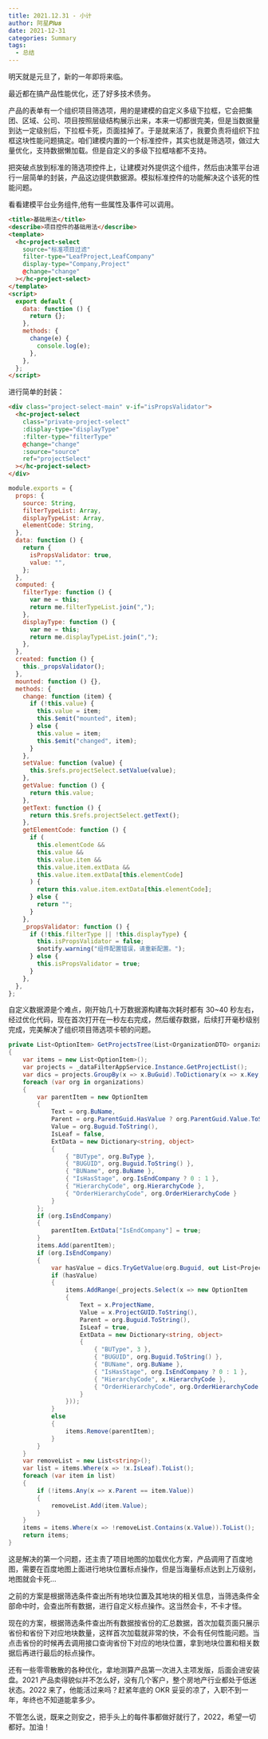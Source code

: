 ```yaml
---
title: 2021.12.31 - 小计
author: 阿星𝑷𝒍𝒖𝒔
date: 2021-12-31
categories: Summary
tags:
  - 总结
---
```


明天就是元旦了，新的一年即将来临。

最近都在搞产品性能优化，还了好多技术债务。

产品的表单有一个组织项目筛选项，用的是建模的自定义多级下拉框，它会把集团、区域、公司、项目按照层级结构展示出来，本来一切都很完美，但是当数据量到达一定级别后，下拉框卡死，页面挂掉了。于是就来活了，我要负责将组织下拉框这块性能问题搞定。咱们建模内置的一个标准控件，其实也就是筛选项，做过大量优化，支持数据懒加载。但是自定义的多级下拉框啥都不支持。

把突破点放到标准的筛选项控件上，让建模对外提供这个组件，然后由决策平台进行一层简单的封装，产品这边提供数据源。模拟标准控件的功能解决这个该死的性能问题。

看看建模平台业务组件,他有一些属性及事件可以调用。

```html
<title>基础用法</title>
<describe>项目控件的基础用法</describe>
<template>
  <hc-project-select
    source="标准项目过滤"
    filter-type="LeafProject,LeafCompany"
    display-type="Company,Project"
    @change="change"
  ></hc-project-select>
</template>
<script>
  export default {
    data: function () {
      return {};
    },
    methods: {
      change(e) {
        console.log(e);
      },
    },
  };
</script>
```

进行简单的封装：

```html
<div class="project-select-main" v-if="isPropsValidator">
  <hc-project-select
    class="private-project-select"
    :display-type="displayType"
    :filter-type="filterType"
    @change="change"
    :source="source"
    ref="projectSelect"
  ></hc-project-select>
</div>
```

```js
module.exports = {
  props: {
    source: String,
    filterTypeList: Array,
    displayTypeList: Array,
    elementCode: String,
  },
  data: function () {
    return {
      isPropsValidator: true,
      value: "",
    };
  },
  computed: {
    filterType: function () {
      var me = this;
      return me.filterTypeList.join(",");
    },
    displayType: function () {
      var me = this;
      return me.displayTypeList.join(",");
    },
  },
  created: function () {
    this._propsValidator();
  },
  mounted: function () {},
  methods: {
    change: function (item) {
      if (!this.value) {
        this.value = item;
        this.$emit("mounted", item);
      } else {
        this.value = item;
        this.$emit("changed", item);
      }
    },
    setValue: function (value) {
      this.$refs.projectSelect.setValue(value);
    },
    getValue: function () {
      return this.value;
    },
    getText: function () {
      return this.$refs.projectSelect.getText();
    },
    getElementCode: function () {
      if (
        this.elementCode &&
        this.value &&
        this.value.item &&
        this.value.item.extData &&
        this.value.item.extData[this.elementCode]
      ) {
        return this.value.item.extData[this.elementCode];
      } else {
        return "";
      }
    },
    _propsValidator: function () {
      if (!this.filterType || !this.displayType) {
        this.isPropsValidator = false;
        $notify.warning("组件配置错误，请重新配置。");
      } else {
        this.isPropsValidator = true;
      }
    },
  },
};
```

自定义数据源是个难点，刚开始几十万数据源构建每次耗时都有 30~40 秒左右，经过优化代码，现在首次打开在一秒左右完成，然后缓存数据，后续打开毫秒级别完成，完美解决了组织项目筛选项卡顿的问题。

```csharp
private List<OptionItem> GetProjectsTree(List<OrganizationDTO> organizations)
{
    var items = new List<OptionItem>();
    var projects = _dataFilterAppService.Instance.GetProjectList();
    var dics = projects.GroupBy(x => x.BuGuid).ToDictionary(x => x.Key, x => x.ToList());
    foreach (var org in organizations)
    {
        var parentItem = new OptionItem
        {
            Text = org.BuName,
            Parent = org.ParentGuid.HasValue ? org.ParentGuid.Value.ToString() : string.Empty,
            Value = org.Buguid.ToString(),
            IsLeaf = false,
            ExtData = new Dictionary<string, object>
            {
                { "BUType", org.BuType },
                { "BUGUID", org.Buguid.ToString() },
                { "BUName", org.BuName },
                { "IsHasStage", org.IsEndCompany ? 0 : 1 },
                { "HierarchyCode", org.HierarchyCode },
                { "OrderHierarchyCode", org.OrderHierarchyCode }
            }
        };
        if (org.IsEndCompany)
        {
            parentItem.ExtData["IsEndCompany"] = true;
        }
        items.Add(parentItem);
        if (org.IsEndCompany)
        {
            var hasValue = dics.TryGetValue(org.Buguid, out List<ProjectMngDto> _projects);
            if (hasValue)
            {
                items.AddRange(_projects.Select(x => new OptionItem
                {
                    Text = x.ProjectName,
                    Value = x.ProjectGUID.ToString(),
                    Parent = org.Buguid.ToString(),
                    IsLeaf = true,
                    ExtData = new Dictionary<string, object>
                    {
                        { "BUType", 3 },
                        { "BUGUID", org.Buguid.ToString() },
                        { "BUName", org.BuName },
                        { "IsHasStage", org.IsEndCompany ? 0 : 1 },
                        { "HierarchyCode", x.HierarchyCode },
                        { "OrderHierarchyCode", org.OrderHierarchyCode }
                    }
                }));
            }
            else
            {
                items.Remove(parentItem);
            }
        }
    }
    var removeList = new List<string>();
    var list = items.Where(x => !x.IsLeaf).ToList();
    foreach (var item in list)
    {
        if (!items.Any(x => x.Parent == item.Value))
        {
            removeList.Add(item.Value);
        }
    }
    items = items.Where(x => !removeList.Contains(x.Value)).ToList();
    return items;
}
```

这是解决的第一个问题，还主责了项目地图的加载优化方案，产品调用了百度地图，需要在百度地图上面进行地块位置标点操作，但是当海量标点达到上万级别，地图就会卡死...

之前的方案是根据筛选条件查出所有地块位置及其地块的相关信息，当筛选条件全部命中时，会查出所有数据，进行自定义标点操作。这当然会卡，不卡才怪。

现在的方案，根据筛选条件查出所有数据按省份的汇总数据，首次加载页面只展示省份和省份下对应地块数量，这样首次加载就非常的快，不会有任何性能问题。当点击省份的时候再去调用接口查询省份下对应的地块位置，拿到地块位置和相关数据后再进行最后的标点操作。

还有一些零零散散的各种优化，拿地测算产品第一次进入主项发版，后面会进安装盘。2021 产品卖得貌似并不怎么好，没有几个客户，整个房地产行业都处于低迷状态。2022 来了，他能活过来吗？赶紧年底的 OKR 妥妥的凉了，入职不到一年，年终也不知道能拿多少。

不管怎么说，既来之则安之，把手头上的每件事都做好就行了，2022，希望一切都好。加油！
